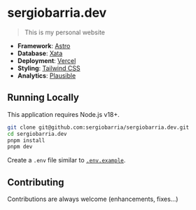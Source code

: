 # sergiobarria.dev

> This is my personal website

-   **Framework**: [Astro](https://astro.build/)
-   **Database**: [Xata](https://xata.io)
-   **Deployment**: [Vercel](https://vercel.com)
-   **Styling**: [Tailwind CSS](https://tailwindcss.com)
-   **Analytics**: [Plausible](https://plausible.io/)

## Running Locally

This application requires Node.js v18+.

```bash
git clone git@github.com:sergiobarria/sergiobarria.dev.git
cd sergiobarria.dev
pnpm install
pnpm dev
```

Create a `.env` file similar to [`.env.example`](https://github.com/leerob/leerob.io/blob/main/.env.example).

## Contributing

Contributions are always welcome (enhancements, fixes...)
